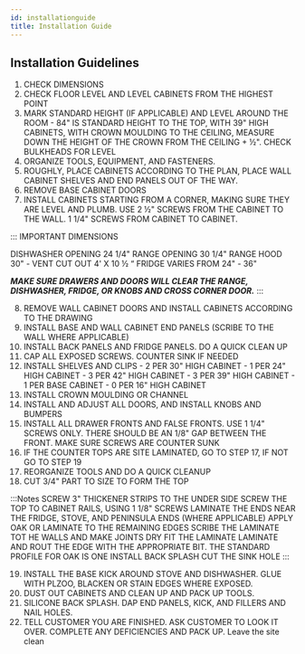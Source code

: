 ```yaml
---
id: installationguide
title: Installation Guide
---
```


## Installation Guidelines

1. CHECK DIMENSIONS 
2. CHECK FLOOR LEVEL AND LEVEL CABINETS FROM THE HIGHEST POINT 
3. MARK STANDARD HEIGHT (IF APPLICABLE) AND LEVEL AROUND THE ROOM - 84" IS STANDARD HEIGHT TO THE TOP, WITH 39" HIGH CABINETS, WITH CROWN MOULDING TO THE CEILING, MEASURE DOWN THE HEIGHT OF THE CROWN FROM THE CEILING + ½".  CHECK BULKHEADS FOR LEVEL 
4. ORGANIZE TOOLS, EQUIPMENT, AND FASTENERS.  
5. ROUGHLY, PLACE CABINETS ACCORDING TO THE PLAN, PLACE WALL CABINET SHELVES AND END PANELS OUT OF THE WAY. 
6. REMOVE BASE CABINET DOORS 
7. INSTALL CABINETS STARTING FROM A CORNER, MAKING SURE THEY ARE LEVEL AND PLUMB.  USE 2 ½" SCREWS FROM THE CABINET TO THE WALL.  1 1/4" SCREWS FROM CABINET TO CABINET. 

::: IMPORTANT DIMENSIONS 

DISHWASHER OPENING 24 1/4" 
RANGE OPENING 30 1/4" 
RANGE HOOD 30"   - VENT CUT OUT 4' X 10 ½ “ 
FRIDGE VARIES FROM 24" - 36" 

***MAKE SURE DRAWERS AND DOORS WILL CLEAR THE RANGE, DISHWASHER, FRIDGE, OR KNOBS AND CROSS CORNER DOOR.*** :::

8. REMOVE WALL CABINET DOORS AND INSTALL CABINETS ACCORDING TO THE DRAWING 
9. INSTALL BASE AND WALL CABINET END PANELS (SCRIBE TO THE WALL WHERE APPLICABLE) 
10. INSTALL BACK PANELS AND FRIDGE PANELS.  DO A QUICK CLEAN UP 
11. CAP ALL EXPOSED SCREWS.  COUNTER SINK IF NEEDED 
12. INSTALL SHELVES AND CLIPS 
        - 2 PER 30" HIGH CABINET 
        - 1 PER 24" HIGH CABINET 
        - 3 PER 42" HIGH CABINET 
        - 3 PER 39" HIGH CABINET 
        - 1 PER BASE CABINET 
        - 0 PER 16" HIGH CABINET 
13. INSTALL CROWN MOULDING OR CHANNEL 
14. INSTALL AND ADJUST ALL DOORS, AND INSTALL KNOBS AND BUMPERS 
15. INSTALL ALL DRAWER FRONTS AND FALSE FRONTS.     USE 1 1/4" SCREWS ONLY.  THERE SHOULD BE AN 1/8" GAP BETWEEN THE FRONT.  MAKE SURE SCREWS ARE COUNTER SUNK 
16. IF THE COUNTER TOPS ARE SITE LAMINATED, GO TO STEP 17, IF NOT GO TO STEP 19 
17. REORGANIZE TOOLS AND DO A QUICK CLEANUP 
18. CUT 3/4" PART TO SIZE TO FORM THE TOP 

:::Notes 
    SCREW 3" THICKENER STRIPS TO THE UNDER SIDE 
    SCREW THE TOP TO CABINET RAILS, USING 1 1/8" SCREWS 
    LAMINATE THE ENDS NEAR THE FRIDGE, STOVE, AND PENINSULA ENDS (WHERE APPLICABLE)
    APPLY OAK OR LAMINATE TO THE REMAINING EDGES 
    SCRIBE THE LAMINATE TOT HE WALLS AND MAKE JOINTS 
    DRY FIT THE LAMINATE
    LAMINATE AND ROUT THE EDGE WITH THE APPROPRIATE BIT.  THE STANDARD PROFILE FOR OAK IS ONE 
    INSTALL BACK SPLASH 
    CUT THE SINK HOLE :::

19. INSTALL THE BASE KICK AROUND STOVE AND DISHWASHER.  GLUE WITH PLZOO, BLACKEN OR STAIN EDGES WHERE EXPOSED. 
20. DUST OUT CABINETS AND CLEAN UP AND PACK UP TOOLS. 
21. SILICONE BACK SPLASH.  DAP END PANELS, KICK, AND FILLERS AND NAIL HOLES. 
22. TELL CUSTOMER YOU ARE FINISHED.  ASK CUSTOMER TO LOOK IT OVER.  COMPLETE ANY DEFICIENCIES AND PACK UP. Leave the site clean  

 